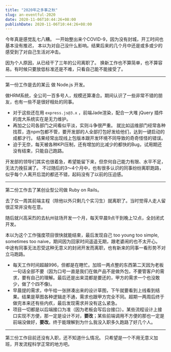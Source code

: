 ```yaml
---
title: "2020年之多事之秋"
slug: an-eventful-2020
date: 2020-11-06T10:44:26+08:00
publishDate: 2020-11-06T10:44:26+08:00
---
```


今年真是感觉乱七八糟。
一开始整出来个COVID-9，因为没有封城，开工时间也基本没有推迟，
本以为对自己没什么影响。结果后来的几个月中还是或多或少的感受到了对自己生活对冲击。

因为个人原因，从已经干了三年的公司离职了。
换新工作也不算简单，也不算容易。有时候只要放低标准还是不难，只看自己能不能接受了。

---

第一份工作是去的某云 做 Node.js 开发。

做HRM系统，全公司一百多号人，规模还算凑合。期间认识了一些非常不错的朋友，也有一些不是很好相处的同事。

- 对于这些还在用 `express.js@3.x` ，前端Jade渲染，配合一大堆 jQuery 插件的庞大系统实在是无力维护。
- 再加之公司各部门之间看似平淡，实则斗争很严重。
  就比如运维部门经常各种找茬，连npm包都不管，要开发部的人全部打包好发给他们，达到一键启动的成都才行。
  结果经常出现线上包版本跟开发环境不同导致的奇奇怪怪的错误。
- 迫于无奈，每天被各种KPI压制，还有增加的比减少的都快的Bug，试用期还没有结束，只能自己跑路。

开发部的领导们其实也很着急，希望能留下来，但奈何自己能力有限、水平不足，无法力挽狂澜了。
不过随后的3～4个月中，也有很多认识的同事纷纷离职跑路，似乎每个人离开后混的都还不错，起码没有了以前的压迫感。

---

第二份工作去了某创业型公司做 Ruby on Rails。

去了仅一周其前端主程（除他以外只剩几个实习生）就离职了。当时觉得人走人留很正常并没有在意。

随后就兴高采烈的去杭州驻场开发一个月，每天早晨9点干到晚上12点，全封闭式开发。

本以为这个工作强度项目很快就能结束，最后发现自己 too young too simple, sometimes too naive，期间因为回家时间遥遥无期，跟老婆闹的也不太开心。
中途有同事无法忍受这种无意义的封闭开发而离职，也有新来的同事一看形势不对立马跑路。

- 每天工作时间超越996，但都是在瞎忙。加班一两点整的东西第二天因为老板一句话全部不要（因为口号一直是我们在做产品不是做外包，不要管客户的需求，要有自己的理解。最后还是出来混都是要还的，甲方的需求一个也没敢少，做了个四不像)。
- 早晨提的需求，中午给一张拼凑出来的设计草图，下午就要看到上线看到结果。结果是草图各种逻辑走不通，需求也跟甲方完全不同。超期一两周后终于做完本来还有些内疚，最后发现需求并没有这么紧急。
- 项目一切都是以后端接口为准（因为老板会写后台接口）。某些流程设计上接口实现不方便，那一定是设计不对，**要改**；某些前端调用不方便的那也一定是前端没做好，**要改**。终于能理解到为什么我没入职多久跑路了好几个人。

---

第三份工作目前还没有入职，还不知道什么情况。
只希望是一个不用无意义加班，开发流程科学正常的地方吧。
